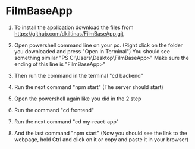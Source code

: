 # FilmBaseApp

1. To install the application download the files from https://github.com/dkiltinas/FilmBaseApp.git

2. Open powershell command line on your pc. (Right click on the folder you downloaded and press "Open In Terminal") You should see something similar "PS C:\Users\Desktop\FilmBaseApp>" Make sure the ending of this line is "FilmBaseApp>"

3. Then run the command in the terminal "cd backend"

4. Run the next command "npm start" (The server should start)

5. Open the powershell again like you did in the 2 step

6. Run the command "cd frontend"

7. Run the next command "cd my-react-app"

8. And the last command "npm start" (Now you should see the link to the webpage, hold Ctrl and click on it or copy and paste it in your browser)
